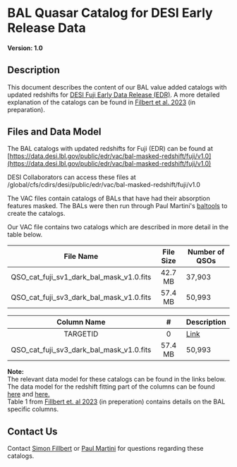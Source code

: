 BAL Quasar Catalog for DESI Early Release Data
==============================================

#### Version: 1.0 

Description
-----------
This document describes the content of our BAL value added catalogs with updated redshifts for [DESI Fuji Early Data Release (EDR)](https://data.desi.lbl.gov/public/edr).
A more detailed explanation of the catalogs can be found in [Filbert et al. 2023](https://www.overleaf.com/read/gnvypxkmsdzs) (in preparation).

Files and Data Model
---------------------
The BAL catalogs with updated redshifts for Fuji (EDR) can be found at [https://data.desi.lbl.gov/public/edr/vac/bal-masked-redshift/fuji/v1.0](https://data.desi.lbl.gov/public/edr/vac/bal-masked-redshift/fuji/v1.0)

DESI Collaborators can access these files at /global/cfs/cdirs/desi/public/edr/vac/bal-masked-redshift/fuji/v1.0

The VAC files contain catalogs of BALs that have had their absorption features masked. The BALs were then run through Paul Martini's [baltools](https://github.com/paulmartini/baltools) to create the catalogs.

Our VAC file contains two catalogs which are described in more detail in the table below.

| File Name | File Size |  Number of QSOs  |
|:---------:|:---------:|------------------|
| QSO_cat_fuji_sv1_dark_bal_mask_v1.0.fits | 42.7 MB | 37,903 |
| QSO_cat_fuji_sv3_dark_bal_mask_v1.0.fits | 57.4 MB | 50,993 |

| Column Name | # |  Description  |
|:-----------:|:-:|---------------|
| TARGETID | 0 | [Link](https://desidatamodel.readthedocs.io/en/latest/DESI_SPECTRO_REDUX/SPECPROD/tiles/GROUPTYPE/TILEID/GROUPID/qso_qn-SPECTROGRAPH-TILEID-GROUPID.html) |
| QSO_cat_fuji_sv3_dark_bal_mask_v1.0.fits | 57.4 MB | 50,993 |

**Note:**<br /> 
The relevant data model for these catalogs can be found in the links below.<br />
The data model for the redshift fitting part of the columns can be found [here](https://desidatamodel.readthedocs.io/en/latest/DESI_SPECTRO_REDUX/SPECPROD/tiles/GROUPTYPE/TILEID/GROUPID/qso_qn-SPECTROGRAPH-TILEID-GROUPID.html) and [here.](https://desidatamodel.readthedocs.io/en/latest/DESI_SPECTRO_REDUX/SPECPROD/tiles/GROUPTYPE/TILEID/GROUPID/qso_mgii-SPECTROGRAPH-TILEID-GROUPID.html)<br />
Table 1 from [Fillbert et. al 2023](https://www.overleaf.com/read/gnvypxkmsdzs) (in preperation) contains details on the BAL specific columns.


Contact Us
----------
Contact [Simon Fillbert](mailto:filbert.6@buckeyemail.osu.edu) or [Paul Martini](mailto:martini.10@osu.edu) for questions regarding these catalogs.

